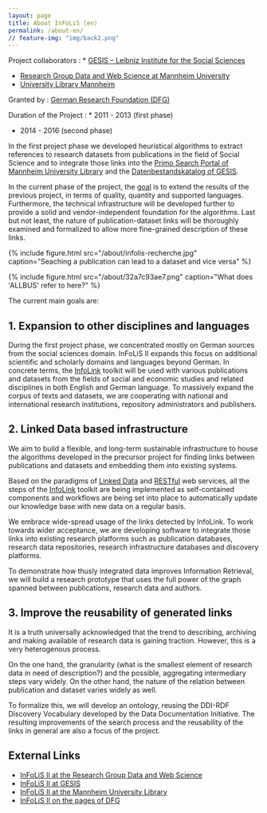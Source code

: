 ```yaml
---
layout: page
title: About InFoLiS (en)
permalink: /about-en/
// feature-img: "img/back2.png"
---
```


Project collaborators
: * [GESIS – Leibniz Institute for the Social Sciences](http://www.gesis.org/)
  * [Research Group Data and Web Science at Mannheim University](http://dws.informatik.uni-mannheim.de/)
  * [University Library Mannheim](http://www.ub.uni-mannheim.de)
  
Granted by
: [German Research Foundation (DFG)](http://www.dfg.de/)

Duration of the Project
: * 2011 - 2013 (first phase)
  * 2014 - 2016 (second phase)

In the first project phase 
we developed heuristical algorithms to extract references to research
datasets from publications in the field of Social Science and to integrate
those links into the [Primo Search Portal of Mannheim University
Library](http://www.ub.uni-mannheim.de/133.html) and the [Datenbestandskatalog
of GESIS](https://dbk.gesis.org/dbksearch/index.asp).

In the current phase of the project, the <a class="page-link" href="/about-goals/">goal</a> is to extend the results of the
previous project, in terms of quality, quantity and supported languages.
Furthermore, the technical infrastructure will be developed further to provide
a solid and vendor-independent foundation for the algorithms. Last but not
least, the nature of publication-dataset links will be thoroughly examined and
formalized to allow more fine-grained description of these links.


{% include figure.html src="/about/infolis-recherche.jpg" caption="Seaching a publication can lead to a dataset and vice versa" %}


{% include figure.html src="/about/32a7c93ae7.png" caption="What does 'ALLBUS' refer to here?" %}

The current main goals are:

## 1. Expansion to other disciplines and languages

During the first project phase, we concentrated mostly on German sources from
the social sciences domain. InFoLiS II expands this focus on additional
scientific and scholarly domains and languages beyond German. In concrete
terms, the [InfoLink](https://github.com/infolis/infoLink) toolkit will be used
with various publications and datasets from the fields of social and economic
studies and related disciplines in both English and German language.  To
massively expand the corpus of texts and datasets, we are cooperating with
national and international research institutions, repository administrators and
publishers. 

## 2. Linked Data based infrastructure

We aim to build a flexible, and long-term sustainable infrastructure to house
the algorithms developed in the precursor project for finding links between
publications and datasets and embedding them into existing systems.

Based on the paradigms of [Linked Data](http://linkeddatabook.com/editions/1.0/) and [RESTful](http://www.ics.uci.edu/~fielding/pubs/dissertation/rest_arch_style.htm) web services,
all the steps of the [InfoLink](http://github.com/infolis/infoLink) toolkit
are being implemented as self-contained components and workflows are being set into
place to automatically update our knowledge base with new data on a regular basis.

We embrace wide-spread usage of the links detected by InfoLink. To work towards
wider acceptance, we are developing software to integrate those links into existing research platforms
such as publication databases, research data repositories, research infrastructure databases
and discovery platforms.

To demonstrate how thusly integrated data improves Information Retrieval, we
will build a research prototype that uses the full power of the graph spanned
between publications, research data and authors.

## 3. Improve the reusability of generated links

It is a truth universally acknowledged that the trend to describing, archiving
and making available of research data is gaining traction. However, this is a
very heterogenous process.

On the one hand, the granularity (what is the smallest element of research data
in need of description?) and the possible, aggregating intermediary steps vary
widely. On the other hand, the nature of the relation between publication and
dataset varies widely as well.

To formalize this, we will develop an ontology, reusing the DDI-RDF Discovery
Vocabulary developed by the Data Documentation Initiative. The resulting
improvements of the search process and the reusability of the links in general
are also a focus of the project.

## External Links

* [InFoLiS II at the Research Group Data and Web Science](http://dws.informatik.uni-mannheim.de/en/projects/current-projects/)
* [InFoLiS II at GESIS](http://www.gesis.org/forschung/drittmittelprojekte/projektuebersicht-drittmittel/InFoLiS-ii/)
* [InFoLiS II at the Mannheim University Library](http://bib.uni-mannheim.de/1399.html?&L=0)
* [InFoLiS II on the pages of DFG](http://gepris.dfg.de/gepris/projekt/189200501)
